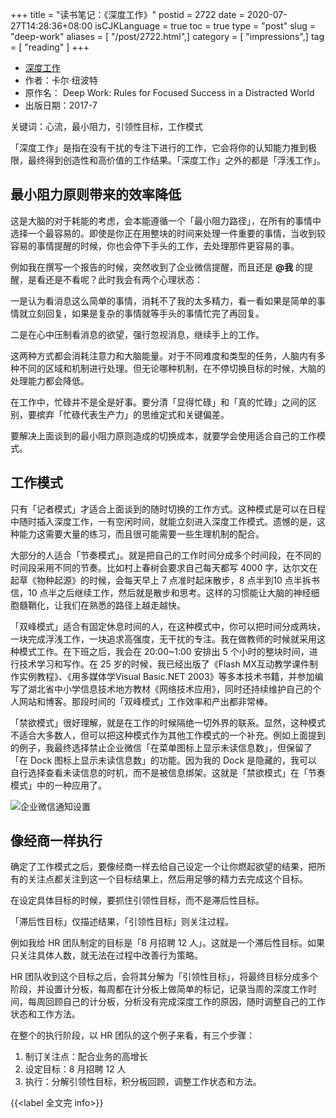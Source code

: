 +++
title = "读书笔记：《深度工作》"
postid = 2722
date = 2020-07-27T14:28:36+08:00
isCJKLanguage = true
toc = true
type = "post"
slug = "deep-work"
aliases = [ "/post/2722.html",]
category = [ "impressions",]
tag = [ "reading" ]
+++

- [深度工作](https://book.douban.com/subject/27056409/)
- 作者：卡尔·纽波特
- 原作名： Deep Work: Rules for Focused Success in a Distracted World
- 出版日期：2017-7

<!--more-->

关键词：心流，最小阻力，引领性目标，工作模式

「深度工作」是指在没有干扰的专注下进行的工作，它会将你的认知能力推到极限，最终得到创造性和高价值的工作结果。「深度工作」之外的都是「浮浅工作」。

## 最小阻力原则带来的效率降低

这是大脑的对于耗能的考虑，会本能遵循一个「最小阻力路径」，在所有的事情中选择一个最容易的。即使是你正在用整块的时间来处理一件重要的事情，当收到较容易的事情提醒的时候，你也会停下手头的工作，去处理那件更容易的事。

例如我在撰写一个报告的时候，突然收到了企业微信提醒，而且还是 **@我** 的提醒，是看还是不看呢？此时我会有两个心理状态：

一是认为看消息这么简单的事情，消耗不了我的太多精力，看一看如果是简单的事情就立刻回复，如果是复杂的事情就等手头的事情忙完了再回复。

二是在心中压制看消息的欲望，强行忽视消息，继续手上的工作。

这两种方式都会消耗注意力和大脑能量。对于不同难度和类型的任务，人脑内有多种不同的区域和机制进行处理。但无论哪种机制，在不停切换目标的时候，大脑的处理能力都会降低。

在工作中，忙碌并不是全是好事。要分清「显得忙碌」和「真的忙碌」之间的区别，要摈弃「忙碌代表生产力」的思维定式和关键偏差。

要解决上面谈到的最小阻力原则造成的切换成本，就要学会使用适合自己的工作模式。

## 工作模式

只有「记者模式」才适合上面谈到的随时切换的工作方式。这种模式是可以在日程中随时插入深度工作，一有空闲时间，就能立刻进入深度工作模式。遗憾的是，这种能力这需要大量的练习，而且很可能需要一些生理机制的配合。

大部分的人适合「节奏模式」。就是把自己的工作时间分成多个时间段，在不同的时间段采用不同的节奏。比如村上春树会要求自己每天都写 4000 字，达尔文在起草《物种起源》的时候，会每天早上 7 点准时起床散步，8 点半到10 点半拆书信，10 点半之后继续工作，然后就是散步和思考。这样的习惯能让大脑的神经细胞髓鞘化，让我们在熟悉的路径上越走越快。

「双峰模式」适合有固定休息时间的人，在这种模式中，你可以把时间分成两块，一块完成浮浅工作，一块追求高强度，无干扰的专注。我在做教师的时候就采用这种模式工作。在下班之后，我会在 20:00~1:00 安排出 5 个小时的整块时间，进行技术学习和写作。在 25 岁的时候，我已经出版了《Flash MX互动教学课件制作实例教程》、《用多媒体学Visual Basic.NET 2003》等多本技术书籍，并参加编写了湖北省中小学信息技术地方教材《网络技术应用》，同时还持续维护自己的个人网站和博客。那段时间的「双峰模式」工作效率和产出都非常棒。

「禁欲模式」很好理解，就是在工作的时候隔绝一切外界的联系。显然，这种模式不适合大多数人，但可以把这种模式作为其他工作模式的一个补充。例如上面提到的例子，我最终选择禁止企业微信「在菜单图标上显示未读信息数」，但保留了「在 Dock 图标上显示未读信息数」的功能。因为我的 Dock 是隐藏的，我可以自行选择查看未读信息的时机，而不是被信息绑架。这就是「禁欲模式」在「节奏模式」中的一种应用了。

![企业微信通知设置](/uploads/2020/07/workwechat.jpg)

## 像经商一样执行

确定了工作模式之后，要像经商一样去给自己设定一个让你燃起欲望的结果，把所有的关注点都关注到这一个目标结果上，然后用足够的精力去完成这个目标。

在设定具体目标的时候，要抓住引领性目标，而不是滞后性目标。

「滞后性目标」仅描述结果，「引领性目标」则关注过程。

例如我给 HR 团队制定的目标是「8 月招聘 12 人」。这就是一个滞后性目标。如果只关注具体人数，就无法在过程中改善行为策略。

HR 团队收到这个目标之后，会将其分解为「引领性目标」，将最终目标分成多个阶段，并设置计分板，每周都在计分板上做简单的标记，记录当周的深度工作时间，每周回顾自己的计分板，分析没有完成深度工作的原因，随时调整自己的工作状态和工作方法。

在整个的执行阶段，以 HR 团队的这个例子来看，有三个步骤：

1. 制订关注点：配合业务的高增长
2. 设定目标：8 月招聘 12 人
3. 执行：分解引领性目标，积分板回顾，调整工作状态和方法。


{{<label 全文完 info>}}
